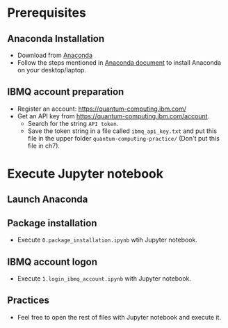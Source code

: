 # Prerequisites
## Anaconda Installation
- Download from [Anaconda](https://www.anaconda.com/products/distribution)
- Follow the steps mentioned in [Anaconda document](https://docs.anaconda.com/anaconda/install/index.html) to install Anaconda on your desktop/laptop.
## IBMQ account preparation
- Register an account: https://quantum-computing.ibm.com/
- Get an API key from https://quantum-computing.ibm.com/account. 
  - Search for the string `API token`. 
  - Save the token string in a file called `ibmq_api_key.txt` and put this file in the upper folder `quantum-computing-practice/` (Don't put this file in ch7).  
# Execute Jupyter notebook
## Launch Anaconda
## Package installation
- Execute `0.package_installation.ipynb` wtih Jupyter notebook.
## IBMQ account logon
- Execute `1.login_ibmq_account.ipynb` with Jupyter notebook.
## Practices
- Feel free to open the rest of files with Jupyter notebook and execute it.

